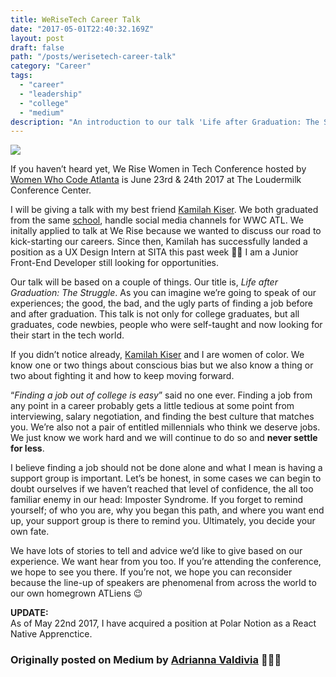 ```yaml
---
title: WeRiseTech Career Talk
date: "2017-05-01T22:40:32.169Z"
layout: post
draft: false
path: "/posts/werisetech-career-talk"
category: "Career"
tags:
  - "career"
  - "leadership"
  - "college"
  - "medium"
description: "An introduction to our talk 'Life after Graduation: The Struggle' at We Rise Tech Conference 2017 hosted by Women Who Code Atlanta"
---
```


![](https://cdn-images-1.medium.com/max/1600/1*leRg4LHK9R6ef7y0rEfLlA.png)

If you haven’t heard yet, We Rise Women in Tech Conference hosted by [Women Who
Code Atlanta](http://meetup.com/Women-Who-Code-Atlanta) is June 23rd & 24th 2017 at
The Loudermilk Conference Center.

I will be giving a talk with my best friend [Kamilah
Kiser](https://medium.com/@KamilahKiser). We both graduated from the same
[school](http://ggc.edu/), handle social media channels for WWC ATL. We initally
applied to talk at We Rise because we wanted to discuss our road to
kick-starting our careers. Since then, Kamilah has successfully landed a
position as a UX Design Intern at SITA this past week 👏🏼 I am a Junior
Front-End Developer still looking for opportunities.

Our talk will be based on a couple of things. Our title is, *Life after
Graduation: The
Struggle*.
As you can imagine we’re going to speak of our experiences; the good, the bad,
and the ugly parts of finding a job before and after graduation. This talk is
not only for college graduates, but all graduates, code newbies, people who were
self-taught and now looking for their start in the tech world.

If you didn’t notice already, [Kamilah Kiser](https://medium.com/@KamilahKiser)
and I are women of color. We know one or two things about conscious bias but we
also know a thing or two about fighting it and how to keep moving forward.

“*Finding a job out of college is easy*” said no one ever. Finding a job from
any point in a career probably gets a little tedious at some point from
interviewing, salary negotiation, and finding the best culture that matches you.
We’re also not a pair of entitled millennials who think we deserve jobs. We just
know we work hard and we will continue to do so and **never settle for less**.

I believe finding a job should not be done alone and what I mean is having a
support group is important. Let’s be honest, in some cases we can begin to doubt
ourselves if we haven’t reached that level of confidence, the all too familiar
enemy in our head: Imposter Syndrome. If you forget to remind yourself; of who
you are, why you began this path, and where you want end up, your support group
is there to remind you. Ultimately, you decide your own fate.

We have lots of stories to tell and advice we’d like to give based on our
experience. We want hear from you too. If you’re attending the conference, we
hope to see you there. If you’re not, we hope you can reconsider because the
line-up of speakers are phenomenal from across the world to our own homegrown
ATLiens 😉

**UPDATE:**<br> As of May 22nd 2017, I have acquired a position at Polar Notion as a
React Native Apprenctice.

### Originally posted on Medium by [Adrianna Valdivia](https://medium.com/@adrianna.valdivia) 👩🏽‍💻


